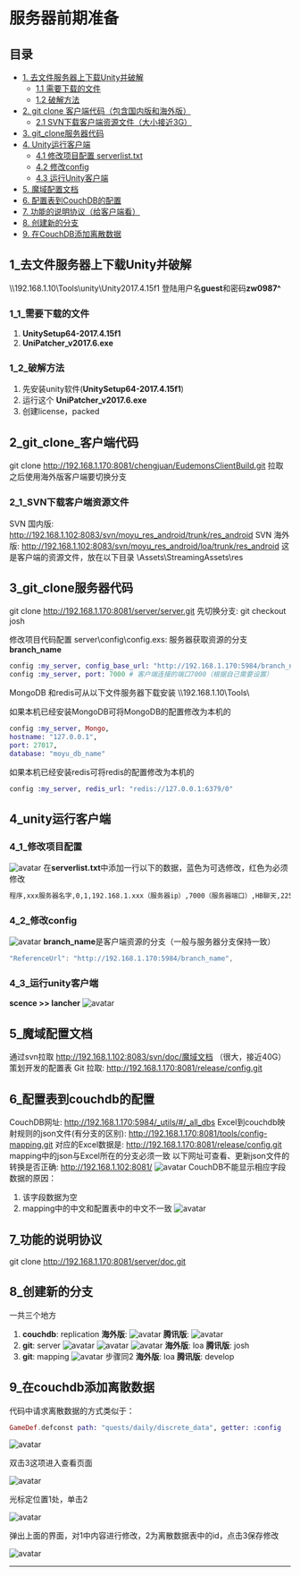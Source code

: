 # 服务器前期准备

## 目录

* [1. 去文件服务器上下载Unity并破解](#1_去文件服务器上下载unity并破解)
  * [1.1 需要下载的文件](#1_1_需要下载的文件)
  * [1.2 破解方法](#1_2_破解方法)
* [2. git clone 客户端代码（包含国内版和海外版）](#2_git_clone_客户端代码)
  * [2.1 SVN下载客户端资源文件（大小接近3G）](#2_1_svn下载客户端资源文件)
* [3. git_clone服务器代码](#3_git_clone服务器代码)
* [4. Unity运行客户端](#4_unity运行客户端)
  * [4.1 修改项目配置 serverlist.txt](#4_1_修改项目配置)
  * [4.2 修改config](#4_2_修改config)
  * [4.3 运行Unity客户端](#4_3_运行unity客户端)
* [5. 魔域配置文档](#5_魔域配置文档)
* [6. 配置表到CouchDB的配置](#6_配置表到couchdb的配置)
* [7. 功能的说明协议（给客户端看）](#7_功能的说明协议)
* [8. 创建新的分支](#8_创建新的分支)
* [9. 在CouchDB添加离散数据](#9_在couchdb添加离散数据)

## 1_去文件服务器上下载Unity并破解

\\\\192.168.1.10\Tools\unity\Unity2017.4.15f1
登陆用户名**guest**和密码**zw0987^**

### 1_1_需要下载的文件

1. **UnitySetup64-2017.4.15f1**
2. **UniPatcher_v2017.6.exe**

### 1_2_破解方法

1. 先安装unity软件(**UnitySetup64-2017.4.15f1**)
2. 运行这个 **UniPatcher_v2017.6.exe**
3. 创建license，packed

## 2_git_clone_客户端代码

git clone <http://192.168.1.170:8081/chengjuan/EudemonsClientBuild.git>
拉取之后使用海外版客户端要切换分支

### 2_1_SVN下载客户端资源文件

SVN 国内版: <http://192.168.1.102:8083/svn/moyu_res_android/trunk/res_android>
SVN 海外版: <http://192.168.1.102:8083/svn/moyu_res_android/loa/trunk/res_android>
这是客户端的资源文件，放在以下目录 \Assets\StreamingAssets\res

## 3_git_clone服务器代码

git clone <http://192.168.1.170:8081/server/server.git>
先切换分支: git checkout josh

修改项目代码配置
server\config\config.exs:
服务器获取资源的分支**branch_name**

```elixir
config :my_server, config_base_url: "http://192.168.1.170:5984/branch_name/"
config :my_server, port: 7000 # 客户端连接的端口7000（根据自己需要设置）
```

MongoDB 和redis可从以下文件服务器下载安装 \\\\192.168.1.10\Tools\  

如果本机已经安装MongoDB可将MongoDB的配置修改为本机的

```elixir
config :my_server, Mongo,
hostname: "127.0.0.1",
port: 27017,
database: "moyu_db_name"
```

如果本机已经安装redis可将redis的配置修改为本机的

```elixir
config :my_server, redis_url: "redis://127.0.0.1:6379/0"
```

## 4_unity运行客户端

### 4_1_修改项目配置

![avatar](/res/TIM截图20190822141308.jpg)
在**serverlist.txt**中添加一行以下的数据，蓝色为可选修改，红色为必须修改

```txt
程序,xxx服务器名字,0,1,192.168.1.xxx（服务器ip）,7000（服务器端口）,HB聊天,2258,1970/1/1,服务器运行中
```

### 4_2_修改config

![avatar](/res/TIM截图20190822141540.jpg)
**branch_name**是客户端资源的分支（一般与服务器分支保持一致）

```C#
"ReferenceUrl": "http://192.168.1.170:5984/branch_name",
```

### 4_3_运行unity客户端

**scence >> lancher**
![avatar](/res/TIM截图20190822141820.jpg)

## 5_魔域配置文档

通过svn拉取 <http://192.168.1.102:8083/svn/doc/魔域文档> （很大，接近40G）
策划开发的配置表 Git 拉取: <http://192.168.1.170:8081/release/config.git>

## 6_配置表到couchdb的配置

CouchDB网址: <http://192.168.1.170:5984/_utils/#/_all_dbs>
Excel到couchdb映射规则的json文件(有分支的区别): <http://192.168.1.170:8081/tools/config-mapping.git>
对应的Excel数据是: <http://192.168.1.170:8081/release/config.git>
mapping中的json与Excel所在的分支必须一致
以下网址可查看、更新json文件的转换是否正确: <http://192.168.1.102:8081/>
![avatar](/res/TIM截图20190822142306.jpg)
CouchDB不能显示相应字段数据的原因：

1. 该字段数据为空
2. mapping中的中文和配置表中的中文不一致
![avatar](/res/TIM截图20190822142404.jpg)

## 7_功能的说明协议

git clone <http://192.168.1.170:8081/server/doc.git>

## 8_创建新的分支

一共三个地方

1. **couchdb**: replication
**海外版**:
![avatar](/res/TIM截图20190822142713.jpg)
**腾讯版**:
![avatar](/res/TIM截图20190822142801.jpg)
2. **git**: server
![avatar](/res/TIM截图20190822143040.jpg)
![avatar](/res/TIM截图20190822143105.jpg)
![avatar](/res/TIM截图20190822143129.jpg)
**海外版**: loa **腾讯版**: josh
3. **git**: mapping
![avatar](/res/TIM截图20190822143231.jpg)
步骤同2
**海外版**: loa **腾讯版**: develop

## 9_在couchdb添加离散数据

代码中请求离散数据的方式类似于：

```elixir
GameDef.defconst path: "quests/daily/discrete_data", getter: :config
```

![avatar](/res/TIM截图20190904165826.jpg)

双击3这项进入查看页面

![avatar](/res/TIM截图20190905093345.jpg)

光标定位置1处，单击2

![avatar](/res/TIM截图20190905093503.jpg)

弹出上面的界面，对1中内容进行修改，2为离散数据表中的id，点击3保存修改

![avatar](/res/TIM截图20190905093659.jpg)

---
